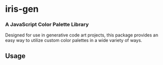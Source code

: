 # iris-gen

### A JavaScript Color Palette Library

Designed for use in generative code art projects, this package provides an easy way to utilize custom color palettes in a wide variety of ways. 

## Usage

<!-- ```javascript
import Iris from 'iris-gen'

const init = () => {
    const myIris = Iris()
}

const tick = () => {
    const nextColor = myIris.step()
}
``` -->
